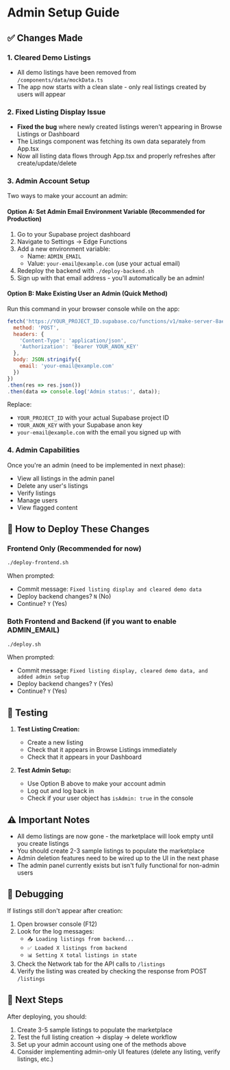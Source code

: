 # Admin Setup Guide

## ✅ Changes Made

### 1. Cleared Demo Listings
- All demo listings have been removed from `/components/data/mockData.ts`
- The app now starts with a clean slate - only real listings created by users will appear

### 2. Fixed Listing Display Issue
- **Fixed the bug** where newly created listings weren't appearing in Browse Listings or Dashboard
- The Listings component was fetching its own data separately from App.tsx
- Now all listing data flows through App.tsx and properly refreshes after create/update/delete

### 3. Admin Account Setup
Two ways to make your account an admin:

#### Option A: Set Admin Email Environment Variable (Recommended for Production)
1. Go to your Supabase project dashboard
2. Navigate to Settings → Edge Functions
3. Add a new environment variable:
   - Name: `ADMIN_EMAIL`
   - Value: `your-email@example.com` (use your actual email)
4. Redeploy the backend with `./deploy-backend.sh`
5. Sign up with that email address - you'll automatically be an admin!

#### Option B: Make Existing User an Admin (Quick Method)
Run this command in your browser console while on the app:

```javascript
fetch('https://YOUR_PROJECT_ID.supabase.co/functions/v1/make-server-8ae6fee0/make-admin', {
  method: 'POST',
  headers: {
    'Content-Type': 'application/json',
    'Authorization': 'Bearer YOUR_ANON_KEY'
  },
  body: JSON.stringify({
    email: 'your-email@example.com'
  })
})
.then(res => res.json())
.then(data => console.log('Admin status:', data));
```

Replace:
- `YOUR_PROJECT_ID` with your actual Supabase project ID
- `YOUR_ANON_KEY` with your Supabase anon key
- `your-email@example.com` with the email you signed up with

### 4. Admin Capabilities
Once you're an admin (need to be implemented in next phase):
- View all listings in the admin panel
- Delete any user's listings
- Verify listings
- Manage users
- View flagged content

## 🚀 How to Deploy These Changes

### Frontend Only (Recommended for now)
```bash
./deploy-frontend.sh
```

When prompted:
- Commit message: `Fixed listing display and cleared demo data`
- Deploy backend changes? `N` (No)
- Continue? `Y` (Yes)

### Both Frontend and Backend (if you want to enable ADMIN_EMAIL)
```bash
./deploy.sh
```

When prompted:
- Commit message: `Fixed listing display, cleared demo data, and added admin setup`
- Deploy backend changes? `Y` (Yes)
- Continue? `Y` (Yes)

## 🧪 Testing

1. **Test Listing Creation:**
   - Create a new listing
   - Check that it appears in Browse Listings immediately
   - Check that it appears in your Dashboard
   
2. **Test Admin Setup:**
   - Use Option B above to make your account admin
   - Log out and log back in
   - Check if your user object has `isAdmin: true` in the console

## ⚠️ Important Notes

- All demo listings are now gone - the marketplace will look empty until you create listings
- You should create 2-3 sample listings to populate the marketplace
- Admin deletion features need to be wired up to the UI in the next phase
- The admin panel currently exists but isn't fully functional for non-admin users

## 🐛 Debugging

If listings still don't appear after creation:
1. Open browser console (F12)
2. Look for the log messages:
   - `📥 Loading listings from backend...`
   - `✅ Loaded X listings from backend`
   - `📊 Setting X total listings in state`
3. Check the Network tab for the API calls to `/listings`
4. Verify the listing was created by checking the response from POST `/listings`

## 📝 Next Steps

After deploying, you should:
1. Create 3-5 sample listings to populate the marketplace
2. Test the full listing creation → display → delete workflow
3. Set up your admin account using one of the methods above
4. Consider implementing admin-only UI features (delete any listing, verify listings, etc.)
